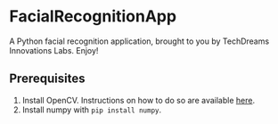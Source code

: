 # FacialRecognitionApp

A Python facial recognition application, brought to you by TechDreams Innovations Labs. Enjoy!

## Prerequisites

1. Install OpenCV. Instructions on how to do so are available [here](https://pyimagesearch.com/2017/09/04/raspbian-stretch-install-opencv-3-python-on-your-raspberry-pi/).
2. Install numpy with `pip install numpy`.

